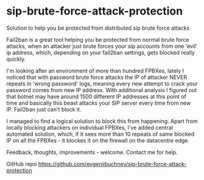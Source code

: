 # sip-brute-force-attack-protection
Solution to help you be protected from distributed sip brute force attacks

Fail2ban is a great tool helping you be protected from normal brute force attacks, when an attacker just brute forces your sip accounts from one 'evil' ip address, which, depending on your fail2ban settings, gets blocked really quickly. 

I'm looking after an environment of more than hundred FPBXes, lately I noticed that with password brute force attacks the IP of attacker NEVER repeats in 'wrong password' logs, meaning every new attempt to crack your password comes from new IP address. With additional analysis I figured out that botnet may have around 1500 different IP addresses at this point of time and basically this beast attacks your SIP server every time from new IP. Fail2ban just can't block it. 

I managed to find a logical solution to block this from happening. Apart from locally blocking attackers on individual FPBXes, I've added central automated solution, which, if it sees more than 10 repeats of same blocked IP on all the FPBXes - it blockes it on the firewall on the datacentre edge.

Feedback, thoughts, improvements - welcome. Contact me for help. 

GitHub repo
https://github.com/evgeniibuchnev/sip-brute-force-attack-protection

